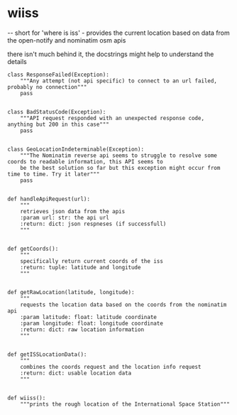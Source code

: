 # wiiss
 -- short for 'where is iss' - provides the current location based on data from the open-notify and nominatim osm apis

there isn't much behind it, the docstrings might help to understand the details
    
    
    class ResponseFailed(Exception):
        """Any attempt (not api specific) to connect to an url failed, probably no connection"""
        pass
    
    
    class BadStatusCode(Exception):
        """API request responded with an unexpected response code, anything but 200 in this case"""
        pass
    
    
    class GeoLocationIndeterminable(Exception):
        """The Nominatim reverse api seems to struggle to resolve some coords to readable information, this API seems to
        be the best solution so far but this exception might occur from time to time. Try it later"""
        pass
    
    
    def handleApiRequest(url):
        """
        retrieves json data from the apis
        :param url: str: the api url
        :return: dict: json respneses (if successfull)
        """
    
    
    def getCoords():
        """
        specifically return current coords of the iss
        :return: tuple: latitude and longitude
        """
    
    
    def getRawLocation(latitude, longitude):
        """
        requests the location data based on the coords from the nominatim api
        :param latitude: float: latitude coordinate
        :param longitude: float: longitude coordinate
        :return: dict: raw location information
        """


    def getISSLocationData():
        """
        combines the coords request and the location info request
        :return: dict: usable location data
        """
    
    
    def wiiss():
        """prints the rough location of the International Space Station"""
